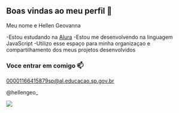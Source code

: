 ## Boas vindas ao meu perfil 💙

Meu nome e Hellen Geovanna

-Estou estudando na [Alura](https://www.alura.com.br)
-Estou me desenvolvendo na linguagem JavaScript
-Utilizo esse espaço para minha organizaçao e compartilhamento dos meus projetos desenvolvidos

### Voce entrar em comigo 📫

00001166415879sp@al.educacao.sp.gov.br

@hellengeo_

![](https://media1.tenor.com/m/dVzwsfQxks0AAAAd/cursed-hello-kitty-balloon-hello-kitty.gif)

